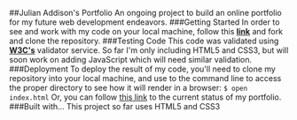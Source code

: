 ##Julian Addison's Portfolio
An ongoing project to build an online portfolio for my future web development endeavors.
###Getting Started
In order to see and work with my code on your local machine, follow this [**link**](https://github.com/fjaddison/fjaddison.github.io) and fork and clone the repository.
###Testing Code
This code was validated using [**W3C's**](https://validator.w3.org/#validate_by_input) validator service. So far I'm only including HTML5 and CSS3, but will soon work on adding JavaScript which will need similar validation.
###Deployment
To deploy the result of my code, you'll need to clone my repository into your local machine, and use to the command line to access the proper directory to see how it will render in a browser:
```$ open index.html```
Or, you can follow [this link](https://fjaddison.github.io/) to the current status of my portfolio.
###Built with...
This project so far uses HTML5 and CSS3